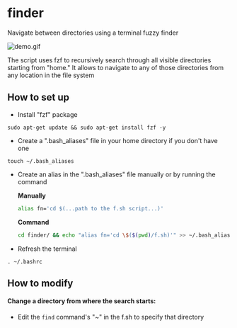 # finder

Navigate between directories using a terminal fuzzy finder

![demo.gif](./docs/demo.gif)

The script uses fzf to recursively search through all visible directories starting from "home." It allows to navigate to any of those directories from any location in the file system

## How to set up

* Install "fzf" package

```
sudo apt-get update && sudo apt-get install fzf -y
```

* Create a ".bash_aliases" file in your home directory if you don't have one

```
touch ~/.bash_aliases
```

* Create an alias in the ".bash_aliases" file manually or by running the command
  
  **Manually**
  
  ```bash
  alias fn='cd $(...path to the f.sh script...)'
  ```
  
  **Command**
  
  ```bash
  cd finder/ && echo "alias fn='cd \$($(pwd)/f.sh)'" >> ~/.bash_aliases
  ```

* Refresh the terminal

```
. ~/.bashrc
```

## How to modify

#### Change a directory from where the search starts:

* Edit the `find` command's "~" in the f.sh to specify that directory
